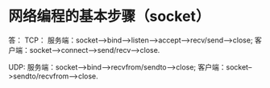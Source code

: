 网络编程的基本步骤（socket）
===

答：
TCP：
服务端：socket–>bind–>listen–>accept–>recv/send–>close;
客户端：socket–>connect–>send/recv–>close.

UDP:
服务端：socket–>bind–>recvfrom/sendto–>close;
客户端：socket–>sendto/recvfrom–>close.
